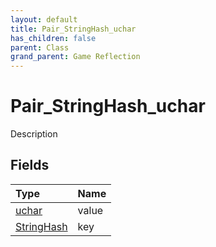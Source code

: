 ```yaml
---
layout: default
title: Pair_StringHash_uchar
has_children: false
parent: Class
grand_parent: Game Reflection
---
```

# Pair_StringHash_uchar
Description 

## Fields

| Type | Name |
|:-------------|:--------------|
| [uchar](/docs/game-reflection/enums/uchar) | value |
| [StringHash](/docs/game-reflection/classes/string_hash) | key |

